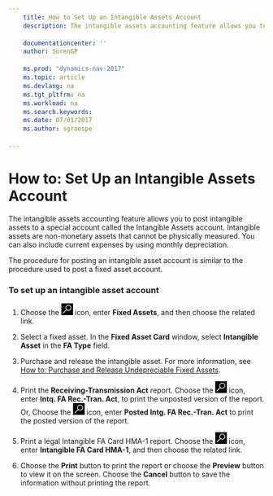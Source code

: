```yaml
---
    title: How to Set Up an Intangible Assets Account 
    description: The intangible assets accounting feature allows you to post intangible assets to a special account called the Intangible Assets account. Intangible assets are non-monetary assets that cannot be physically measured. You can also include current expenses by using monthly depreciation.
    
    documentationcenter: ''
    author: SorenGP

    ms.prod: "dynamics-nav-2017"
    ms.topic: article
    ms.devlang: na
    ms.tgt_pltfrm: na
    ms.workload: na
    ms.search.keywords:
    ms.date: 07/01/2017
    ms.author: sgroespe

---
```

# How to: Set Up an Intangible Assets Account
The intangible assets accounting feature allows you to post intangible assets to a special account called the Intangible Assets account. Intangible assets are non-monetary assets that cannot be physically measured. You can also include current expenses by using monthly depreciation.  
  
 The procedure for posting an intangible asset account is similar to the procedure used to post a fixed asset account.  
  
### To set up an intangible asset account  
  
1.  Choose the ![Search for Page or Report](../../media/ui-search/search_small.png "Search for Page or Report icon") icon, enter **Fixed Assets**, and then choose the related link.  
  
2.  Select a fixed asset. In the **Fixed Asset Card** window, select **Intangible Asset** in the **FA Type** field.  
  
3.  Purchase and release the intangible asset. For more information, see [How to: Purchase and Release Undepreciable Fixed Assets](how-to-purchase-and-release-undepreciable-fixed-assets.md).  
  
4.  Print the **Receiving-Transmission Act** report. Choose the ![Search for Page or Report](../../media/ui-search/search_small.png "Search for Page or Report icon") icon, enter **Intq. FA Rec.-Tran. Act**, to print the unposted version of the report. Or, Choose the ![Search for Page or Report](../../media/ui-search/search_small.png "Search for Page or Report icon") icon, enter **Posted Intg. FA Rec.-Tran. Act** to print the posted version of the report.  
  
5.  Print a legal Intangible FA Card HMA-1 report. Choose the ![Search for Page or Report](../../media/ui-search/search_small.png "Search for Page or Report icon") icon, enter **Intangible FA Card HMA-1**, and then choose the related link.  
  
6.  Choose the **Print** button to print the report or choose the **Preview** button to view it on the screen. Choose the **Cancel** button to save the information without printing the report.